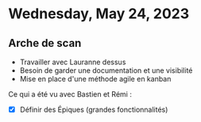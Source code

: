 # Wednesday, May 24, 2023

## Arche de scan

- Travailler avec Lauranne dessus
- Besoin de garder une documentation et une visibilité
- Mise en place d'une méthode agile en kanban

Ce qui a été vu avec Bastien et Rémi :

- [x] Définir des Épiques (grandes fonctionnalités)
